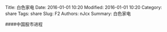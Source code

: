 Title: 白色家电
Date: 2016-01-01 10:20
Modified: 2016-01-01 10:20
Category: share
Tags: share
Slug: F2
Authors: nJcx
Summary: 白色家电


####中国股市进程

